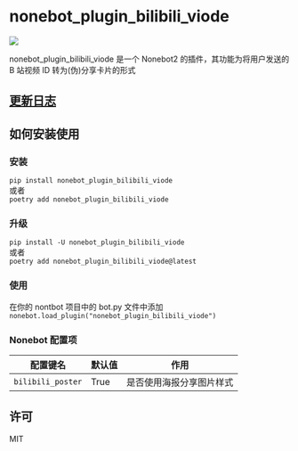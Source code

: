 # nonebot_plugin_bilibili_viode

[![](https://img.shields.io/badge/pypi-0.1.3-green)](https://pypi.org/project/nonebot-plugin-bilibili-viode/)

nonebot_plugin_bilibili_viode 是一个 Nonebot2 的插件，其功能为将用户发送的 B 站视频 ID 转为(伪)分享卡片的形式

## [更新日志](/CHANGELOG.markdown)

## 如何安装使用

### 安装

`pip install nonebot_plugin_bilibili_viode`  
或者  
`poetry add nonebot_plugin_bilibili_viode`

### 升级

`pip install -U nonebot_plugin_bilibili_viode`  
或者  
`poetry add nonebot_plugin_bilibili_viode@latest`

### 使用

在你的 nontbot 项目中的 bot.py 文件中添加  
`nonebot.load_plugin("nonebot_plugin_bilibili_viode")`

### Nonebot 配置项

| 配置键名          | 默认值 | 作用                     |
| ----------------- | ------ | ------------------------ |
| `bilibili_poster` | True   | 是否使用海报分享图片样式 |

## 许可

MIT
